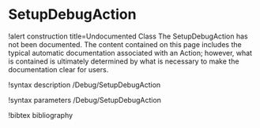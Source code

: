 <!-- MOOSE Documentation Stub: Remove this when content is added. -->

# SetupDebugAction

!alert construction title=Undocumented Class
The SetupDebugAction has not been documented. The content contained on this page includes the
typical automatic documentation associated with an Action; however, what is contained is ultimately
determined by what is necessary to make the documentation clear for users.

!syntax description /Debug/SetupDebugAction

!syntax parameters /Debug/SetupDebugAction

!bibtex bibliography

